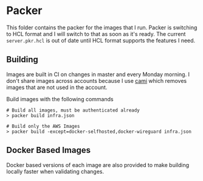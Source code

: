# Packer

This folder contains the packer for the images that I run. Packer is switching to HCL format and I will switch to that as soon as it's ready. The current `server.pkr.hcl` is out of date until HCL format supports the features I need.

## Building

Images are built in CI on changes in master and every Monday morning. I don't share images across accounts because I use [cami](https://github.com/lingrino/cami) which removes images that are not used in the account.

Build images with the following commands

```shell
# Build all images, must be authenticated already
> packer build infra.json

# Build only the AWS Images
> packer build -except=docker-selfhosted,docker-wireguard infra.json
```

## Docker Based Images

Docker based versions of each image are also provided to make building locally faster when validating changes.
